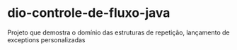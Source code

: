 # dio-controle-de-fluxo-java
Projeto que demostra o domínio das estruturas de repetição, lançamento de exceptions personalizadas
